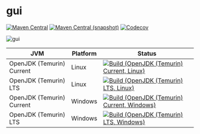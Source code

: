 gui
===

[![Maven Central](https://img.shields.io/maven-central/v/com.io7m.coffeepick.gui/com.io7m.coffeepick.gui.svg?style=flat-square)](http://search.maven.org/#search%7Cga%7C1%7Cg%3A%22com.io7m.coffeepick.gui%22)
[![Maven Central (snapshot)](https://img.shields.io/nexus/s/https/s01.oss.sonatype.org/com.io7m.coffeepick.gui/com.io7m.coffeepick.gui.svg?style=flat-square)](https://s01.oss.sonatype.org/content/repositories/snapshots/com/io7m/gui/)
[![Codecov](https://img.shields.io/codecov/c/github/io7m/gui.svg?style=flat-square)](https://codecov.io/gh/io7m/gui)

![gui](./src/site/resources/gui.jpg?raw=true)

| JVM | Platform | Status |
|-----|----------|--------|
| OpenJDK (Temurin) Current | Linux | [![Build (OpenJDK (Temurin) Current, Linux)](https://img.shields.io/github/actions/workflow/status/io7m/gui/workflows/main.linux.temurin.current.yml)](https://github.com/io7m/gui/actions?query=workflow%3Amain.linux.temurin.current)|
| OpenJDK (Temurin) LTS | Linux | [![Build (OpenJDK (Temurin) LTS, Linux)](https://img.shields.io/github/actions/workflow/status/io7m/gui/workflows/main.linux.temurin.lts.yml)](https://github.com/io7m/gui/actions?query=workflow%3Amain.linux.temurin.lts)|
| OpenJDK (Temurin) Current | Windows | [![Build (OpenJDK (Temurin) Current, Windows)](https://img.shields.io/github/actions/workflow/status/io7m/gui/workflows/main.windows.temurin.current.yml)](https://github.com/io7m/gui/actions?query=workflow%3Amain.windows.temurin.current)|
| OpenJDK (Temurin) LTS | Windows | [![Build (OpenJDK (Temurin) LTS, Windows)](https://img.shields.io/github/actions/workflow/status/io7m/gui/workflows/main.windows.temurin.lts.yml)](https://github.com/io7m/gui/actions?query=workflow%3Amain.windows.temurin.lts)|
